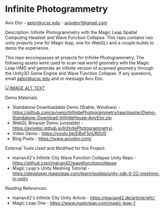 # Infinite Photogrammetry

Aviv Elor - aelor@ucsc.edu - avivelor1@gmail.com

Description: Infinite Photogrammetry with the Magic Leap Spatial Computing Headset and Wave Function Collapse. This repo contains two unity projects (one for Magic leap, one for WebGL) and a couple builds to demo the experience. 

This repo encompasses all projects for Infinite Photogrammetry.
The following assets were used to scan real world geometry with the Magic Leap HMD and generate an infinite version of scanned geometry through the Unity3D Game Engine and Wave Function Collapse.
If any questions, email aelor@ucsc.edu and or message Aviv Elor.

[![IMAGE ALT TEXT](http://img.youtube.com/vi/DBoF5nUR0U0/0.jpg)](http://www.youtube.com/watch?v=DBoF5nUR0U0 "Demo Video")

Demo Materials:
* Standalone Downloadable Demo (Stable, Windows) - https://github.com/avivelor/InfinitePhotogrammetry/raw/master/Demo-Standalone-Download-InfiniteHouse-AvivElor.zip
* WebGL Browser Demo (unstable) - https://avivelor.github.io/InfinitePhotogrammetry/. 
* Video Demo - https://youtu.be/DBoF5nUR0U0
* Blog Posts - https://www.avivelor.com/


External Tools Used and Modified for this Project:
* marian42's Infinite City Wave Function Collapse Unity Repo - https://github.com/marian42/wavefunctioncollapse
* Magic Leap's Unity Meshing Tutorial - https://developer.magicleap.com/learn/guides/unity-sdk-0-22-meshing-in-unity

Reading References:
* marian42's Infinite City Unity Article - https://marian42.de/article/wfc/
* Magic Leap One - https://www.magicleap.com/magic-leap-1
